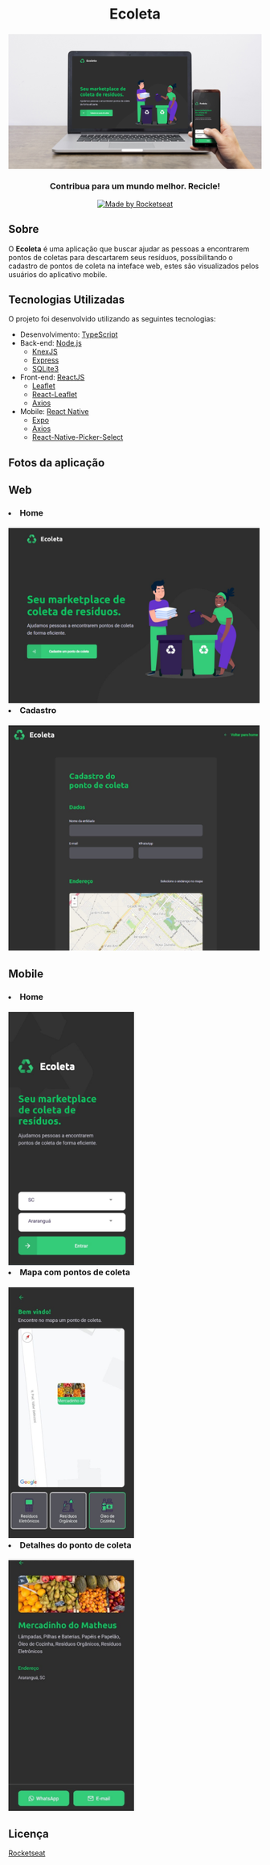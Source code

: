 <h1 align="center">Ecoleta</h1>
<h3 align="center">
    <img alt="app" title="#app" width="800px" src="images\app.jpg">
    <br><br>
    <b>Contribua para um mundo melhor. Recicle!</b> 
</h3>

<p align="center">
  <a href="https://rocketseat.com.br">
    <img alt="Made by Rocketseat" src="https://img.shields.io/badge/made%20by-Rocketseat-%237519C1">
  </a>
</p>

<a id="sobre"></a>

## Sobre

O <strong>Ecoleta</strong> é uma aplicação que buscar ajudar as pessoas a encontrarem pontos de coletas para descartarem seus resíduos, possibilitando o cadastro de pontos de coleta na inteface web, estes são visualizados pelos usuários do aplicativo mobile.

<a id="tecnologias-utilizadas"></a>

## Tecnologias Utilizadas

O projeto foi desenvolvido utilizando as seguintes tecnologias:

- Desenvolvimento: [TypeScript](https://www.typescriptlang.org/)
- Back-end: [Node.js](https://nodejs.org/en/)
  - [KnexJS](http://knexjs.org/)
  - [Express](https://expressjs.com/pt-br/)
  - [SQLite3](https://www.sqlite.org/docs.html)
- Front-end: [ReactJS](https://reactjs.org/)
  - [Leaflet](https://leafletjs.com/)
  - [React-Leaflet](https://react-leaflet.js.org/)
  - [Axios](https://github.com/axios/axios)
- Mobile: [React Native](https://reactnative.dev/)
  - [Expo](https://docs.expo.io/)
  - [Axios](https://github.com/axios/axios)
  - [React-Native-Picker-Select](https://www.npmjs.com/package/react-native-picker-select)


## Fotos da aplicação
 <h2>Web</h2>
<h3>
  <li>Home</li>
  <br>
  <img  alt="home-web" title="#home-web" width="500px" src="images\home-web.jpg">
  <br>
  <li>Cadastro</li>
  <br>
  <img  alt="cadastro-web" title="#cadastro-web" width="500px" src="images\cadastro-web.jpg">
  <br>
</h3>
<h2>Mobile</h2>
<h3>
  <li>Home</li>
  <br>
  <img  alt="home-mobile" title="#home-mobile" width="250px" src="images\home-mobile.jpg">
  <br>
  <li>Mapa com pontos de coleta</li>
  <br>
  <img  alt="mapa-mobile" title="#mapa-mobile" width="250px" src="images\mapa-mobile.jpg">
  <br>
  <li>Detalhes do ponto de coleta</li>
  <br>
  <img  alt="detalhes-mobile" title="#detalhes-mobile" width="250px" src="images\detalhes-mobile.jpg">
  <br>
</h3>



## Licença

[Rocketseat](https://rocketseat.com.br/)